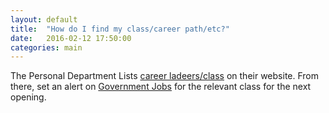 ```yaml
---
layout: default
title:  "How do I find my class/career path/etc?"
date:   2016-02-12 17:50:00
categories: main
---
```

The Personal Department Lists [career ladeers/class](http://per.lacity.org/index.cfm?content=careerladder) on their website. From there, set an alert on [Government Jobs](https://governmentjobs.com/careers/lacity) for the relevant class for the next opening. 

